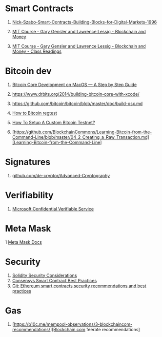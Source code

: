 


# Smart Contracts
1. [Nick-Szabo-Smart-Contracts-Building-Blocks-for-Digital-Markets-1996](http://www.truevaluemetrics.org/DBpdfs/BlockChain/Nick-Szabo-Smart-Contracts-Building-Blocks-for-Digital-Markets-1996-14591.pdf)

2. [MIT Course - Gary Gensler and Lawrence Lessig - Blockchain and Money](https://ocw.mit.edu/courses/sloan-school-of-management/15-s12-blockchain-and-money-fall-2018/#)

3. [MIT Course - Gary Gensler and Lawrence Lessig - Blockchain and Money - Class Readings](https://ocw.mit.edu/courses/sloan-school-of-management/15-s12-blockchain-and-money-fall-2018/readings/)


# Bitcoin dev
1. [Bitcoin Core Development on MacOS — A Step by Step Guide](https://medium.com/coincorner/bitcoin-core-development-on-macos-a-step-by-step-guide-5ecf8b17eb49)

2. https://www.drbits.org/2014/building-bitcoin-core-with-xcode/

3. https://github.com/bitcoin/bitcoin/blob/master/doc/build-osx.md

4. [How to Bitcoin regtest](https://gist.github.com/System-Glitch/cb4e87bf1ae3fec9925725bb3ebe223a)

5. [How To Setup A Custom Bitcoin Testnet?](https://www.ulam.io/blog/how-to-setup-a-custom-bitcoin-testnet/)

6. [https://github.com/BlockchainCommons/Learning-Bitcoin-from-the-Command-Line/blob/master/04_2_Creating_a_Raw_Transaction.md][Learning-Bitcoin-from-the-Command-Line]


# Signatures
1. [github.com/de-cryptor/Advanced-Cryptography](https://github.com/de-cryptor/Advanced-Cryptography)


# Verifiability
1. [Microsoft Confidential Verifiable Service](https://github.com/microsoft/CCF/blob/main/CCF-TECHNICAL-REPORT.pdf)


# Meta Mask
1 [Meta Mask Docs](https://docs.metamask.io/guide/metamask-extension-provider.html#installation)

# Security
1. [Solidity Security Considerations](https://docs.soliditylang.org/en/v0.8.6/security-considerations.html)
2. [Consensys Smart Contract Best Practices](https://consensys.github.io/smart-contract-best-practices/)
3. [Git: Ethereum smart contracts security recommendations and best practices](https://github.com/guylando/KnowledgeLists/blob/master/EthereumSmartContracts.md)


# Gas
1. [https://b10c.me/mempool-observations/3-blockchaincom-recommendations/][Blockchain.com feerate recommendations]


